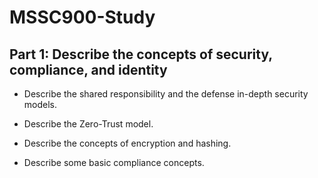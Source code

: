 # MSSC900-Study

## Part 1: Describe the concepts of security, compliance, and identity

* Describe the shared responsibility and the defense in-depth security models.
  
* Describe the Zero-Trust model.
  
* Describe the concepts of encryption and hashing.
  
* Describe some basic compliance concepts.

